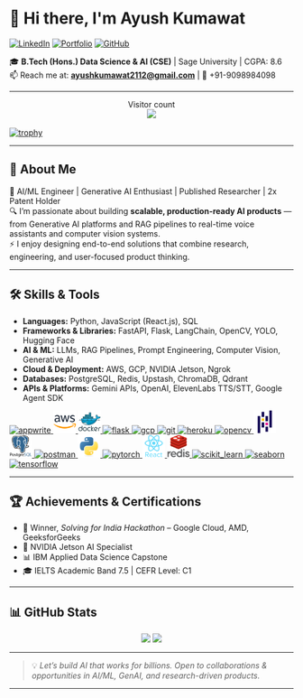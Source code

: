 # 👋 Hi there, I'm **Ayush Kumawat**  

[![LinkedIn](https://img.shields.io/badge/LinkedIn-blue?logo=linkedin&style=flat-square)](https://www.linkedin.com/in/ayush-kumawat/) 
[![Portfolio](https://img.shields.io/badge/Portfolio-Website-orange?logo=google-chrome&style=flat-square)](https://www.ayushkumawat.us) 
[![GitHub](https://img.shields.io/badge/GitHub-Ayushkumawat-black?logo=github&style=flat-square)](https://github.com/Ayushkumawat)  

🎓 **B.Tech (Hons.) Data Science & AI (CSE)** | Sage University | CGPA: 8.6  
📫 Reach me at: **ayushkumawat2112@gmail.com** | 📱 +91-9098984098

---

<p align="center"> 
  Visitor count<br>
  <img src="https://profile-counter.glitch.me/Ayushkumawat/count.svg" />
</p>

[![trophy](https://github-profile-trophy.vercel.app/?username=Ayushkumawat&column=9&margin-w=15&margin-h=15&no-bg=true&theme=onestar)](https://github.com/ryo-ma/github-profile-trophy)

---
## 🚀 About Me

🌟 AI/ML Engineer | Generative AI Enthusiast | Published Researcher | 2x Patent Holder  
🔍 I’m passionate about building **scalable, production-ready AI products** — from Generative AI platforms and RAG pipelines to real-time voice assistants and computer vision systems.  
⚡ I enjoy designing end-to-end solutions that combine research, engineering, and user-focused product thinking.

---

## 🛠️ Skills & Tools

- **Languages:** Python, JavaScript (React.js), SQL
- **Frameworks & Libraries:** FastAPI, Flask, LangChain, OpenCV, YOLO, Hugging Face
- **AI & ML:** LLMs, RAG Pipelines, Prompt Engineering, Computer Vision, Generative AI
- **Cloud & Deployment:** AWS, GCP, NVIDIA Jetson, Ngrok
- **Databases:** PostgreSQL, Redis, Upstash, ChromaDB, Qdrant
- **APIs & Platforms:** Gemini APIs, OpenAI, ElevenLabs TTS/STT, Google Agent SDK

<p align="left"> <a href="https://appwrite.io" target="_blank" rel="noreferrer"> <img src="https://www.vectorlogo.zone/logos/appwriteio/appwriteio-icon.svg" alt="appwrite" width="40" height="40"/> </a> <a href="https://aws.amazon.com" target="_blank" rel="noreferrer"> <img src="https://raw.githubusercontent.com/devicons/devicon/master/icons/amazonwebservices/amazonwebservices-original-wordmark.svg" alt="aws" width="40" height="40"/> </a> <a href="https://www.docker.com/" target="_blank" rel="noreferrer"> <img src="https://raw.githubusercontent.com/devicons/devicon/master/icons/docker/docker-original-wordmark.svg" alt="docker" width="40" height="40"/> </a> <a href="https://flask.palletsprojects.com/" target="_blank" rel="noreferrer"> <img src="https://raw.githubusercontent.com/Ayushkumawat/Ayushkumawatportfolio/refs/heads/main/src/images/logo/flask.png" alt="flask" width="40" height="40"/> </a> <a href="https://cloud.google.com" target="_blank" rel="noreferrer"> <img src="https://www.vectorlogo.zone/logos/google_cloud/google_cloud-icon.svg" alt="gcp" width="40" height="40"/> </a> <a href="https://git-scm.com/" target="_blank" rel="noreferrer"> <img src="https://www.vectorlogo.zone/logos/git-scm/git-scm-icon.svg" alt="git" width="40" height="40"/> </a> <a href="https://heroku.com" target="_blank" rel="noreferrer"> <img src="https://www.vectorlogo.zone/logos/heroku/heroku-icon.svg" alt="heroku" width="40" height="40"/> </a> <a href="https://opencv.org/" target="_blank" rel="noreferrer"> <img src="https://www.vectorlogo.zone/logos/opencv/opencv-icon.svg" alt="opencv" width="40" height="40"/> </a> <a href="https://pandas.pydata.org/" target="_blank" rel="noreferrer"> <img src="https://raw.githubusercontent.com/devicons/devicon/2ae2a900d2f041da66e950e4d48052658d850630/icons/pandas/pandas-original.svg" alt="pandas" width="40" height="40"/> </a> <a href="https://www.postgresql.org" target="_blank" rel="noreferrer"> <img src="https://raw.githubusercontent.com/devicons/devicon/master/icons/postgresql/postgresql-original-wordmark.svg" alt="postgresql" width="40" height="40"/> </a> <a href="https://postman.com" target="_blank" rel="noreferrer"> <img src="https://www.vectorlogo.zone/logos/getpostman/getpostman-icon.svg" alt="postman" width="40" height="40"/> </a> <a href="https://www.python.org" target="_blank" rel="noreferrer"> <img src="https://raw.githubusercontent.com/devicons/devicon/master/icons/python/python-original.svg" alt="python" width="40" height="40"/> </a> <a href="https://pytorch.org/" target="_blank" rel="noreferrer"> <img src="https://www.vectorlogo.zone/logos/pytorch/pytorch-icon.svg" alt="pytorch" width="40" height="40"/> </a> <a href="https://reactjs.org/" target="_blank" rel="noreferrer"> <img src="https://raw.githubusercontent.com/devicons/devicon/master/icons/react/react-original-wordmark.svg" alt="react" width="40" height="40"/> </a> <a href="https://redis.io" target="_blank" rel="noreferrer"> <img src="https://raw.githubusercontent.com/devicons/devicon/master/icons/redis/redis-original-wordmark.svg" alt="redis" width="40" height="40"/> </a> <a href="https://scikit-learn.org/" target="_blank" rel="noreferrer"> <img src="https://upload.wikimedia.org/wikipedia/commons/0/05/Scikit_learn_logo_small.svg" alt="scikit_learn" width="40" height="40"/> </a> <a href="https://seaborn.pydata.org/" target="_blank" rel="noreferrer"> <img src="https://seaborn.pydata.org/_images/logo-mark-lightbg.svg" alt="seaborn" width="40" height="40"/> </a> <a href="https://www.tensorflow.org" target="_blank" rel="noreferrer"> <img src="https://www.vectorlogo.zone/logos/tensorflow/tensorflow-icon.svg" alt="tensorflow" width="40" height="40"/> </a> </p>

---

## 🏆 Achievements & Certifications

- 🥇 Winner, *Solving for India Hackathon* – Google Cloud, AMD, GeeksforGeeks  
- 🧠 NVIDIA Jetson AI Specialist  
- 📊 IBM Applied Data Science Capstone  
- 🎓 IELTS Academic Band 7.5 | CEFR Level: C1

---

## 📊 GitHub Stats

<p align="center">
  <img src="https://github-readme-stats.vercel.app/api?username=Ayushkumawat&show_icons=true&theme=tokyonight" />
  <img src="https://github-readme-stats.vercel.app/api/top-langs/?username=Ayushkumawat&layout=compact&theme=tokyonight" />
</p>

---

> 💡 *Let’s build AI that works for billions. Open to collaborations & opportunities in AI/ML, GenAI, and research-driven products.*

---

